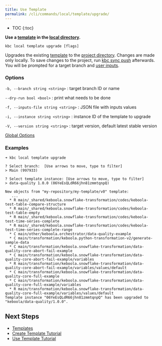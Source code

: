 ```yaml
---
title: Use Template
permalink: /cli/commands/local/template/upgrade/
---
```


* TOC
{:toc}

**Use a [template](/cli/templates/structure/#template) in the [local directory](/cli/structure/).**

```
kbc local template upgrade [flags]
```

Upgrades the existing [template](/cli/templates/structure/#template) to the [project directory](/cli/structure/).
Changes are made only locally. To save changes to the project, run [kbc sync push](/cli/commands/sync/push/) afterwards.
You will be prompted for a target branch and [user inputs](/cli/templates/structure/inputs/).

### Options

`-b, --branch string <string>`
: target branch ID or name

`--dry-run bool <bool>`
: print what needs to be done

`-f, --inputs-file string <string>`
: JSON file with inputs values

`-i, --instance string <string>`
: instance ID of the template to upgrade

`-V, --version string <string>`
: target version, default latest stable version

[Global Options](/cli/commands/#global-options)

### Examples


```
➜ kbc local template upgrade

? Select branch:  [Use arrows to move, type to filter]
> Main (997933)

? Select template instance: [Use arrows to move, type to filter]
> data-quality 1.0.0 (06YeEsQLdR66jhn81zmmtqnpQ)

New objects from "my-repository/my-template/v0" template:
   ...
  * R main/_shared/keboola.snowflake-transformation/codes/keboola-test-table-compare-structure
  * R main/_shared/keboola.snowflake-transformation/codes/keboola-test-table-empty
  * R main/_shared/keboola.snowflake-transformation/codes/keboola-test-time-series-complete
  * R main/_shared/keboola.snowflake-transformation/codes/keboola-test-time-series-complete-range
  * C main/other/keboola.orchestrator/data-quality-example
  * C main/transformation/keboola.python-transformation-v2/generate-sample-data
  * C main/transformation/keboola.snowflake-transformation/data-quality-core-abort-fail-example
  * C main/transformation/keboola.snowflake-transformation/data-quality-core-abort-fail-example/variables
  * R main/transformation/keboola.snowflake-transformation/data-quality-core-abort-fail-example/variables/values/default
  * C main/transformation/keboola.snowflake-transformation/data-quality-core-full-example
  * C main/transformation/keboola.snowflake-transformation/data-quality-core-full-example/variables
  * R main/transformation/keboola.snowflake-transformation/data-quality-core-full-example/variables/values/default
Template instance "06YeEsQLdR66jhn81zmmtqnpQ" has been upgraded to "keboola/data-quality/1.0.0".
```

## Next Steps

- [Templates](/cli/templates/)
- [Create Template Tutorial](/cli/templates/tutorial/)
- [Use Template Tutorial](/cli/templates/tutorial/#use-template)
